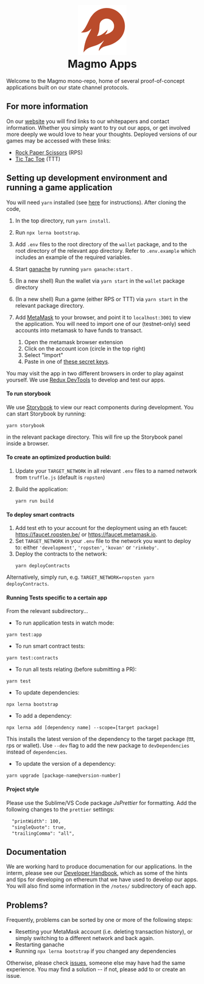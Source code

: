 <h1 align="center">
<div><img src="./orange_fireball.svg"> </div>
Magmo Apps
</h1>
Welcome to the Magmo mono-repo, home of several proof-of-concept applications built on our state channel protocols.

## For more information
On our [website](https://magmo.com) you will find links to our whitepapers and contact information. Whether you simply want to try
out our apps, or get involved more deeply we would love to hear your thoughts. Deployed versions of our games may be accessed with these links:

* [Rock Paper Scissors](https://rps.magmo.com) (RPS)
* [Tic Tac Toe](https://ttt.magmo.com) (TTT)

## Setting up development environment and running a game application
You will need `yarn` installed (see [here](https://yarnpkg.com/lang/en/docs/install/) for instructions). After cloning the code, 
1. In the top directory, run `yarn install`.
2. Run `npx lerna bootstrap`.
3. Add `.env` files to the root directory of the `wallet` package, and to the root directory of the relevant app directory. Refer to `.env.example` which includes an example of the required variables.

4. Start [ganache](https://truffleframework.com/ganache) by running `yarn ganache:start` .
5. (In a new shell) Run the wallet via `yarn start` in the `wallet` package directory
6. (In a new shell) Run a game (either RPS or TTT) via `yarn start` in the relevant package directory.
7. Add [MetaMask](https://metamask.io/) to your browser, and point it to `localhost:3001` to view the application. You will need to import one of our (testnet-only) seed accounts into metamask to have funds to transact.
    1. Open the metamask browser extension
    2. Click on the account icon (circle in the top right)
    3. Select "Import"
    4. Paste in one of [these secret keys](https://github.com/magmo/devtools/blob/master/utils/startGanache.js).

You may visit the app in two different browsers in order to play against yourself. We use [Redux DevTools](https://github.com/reduxjs/redux-devtools) to develop and test our apps.

#### To run storybook

We use [Storybook](https://storybook.js.org/) to view our react components during development. You can start Storybook by running:
```
yarn storybook
```
in the relevant package directory. This will fire up the Storybook panel inside a browser.


#### To create an optimized production build:

1. Update your `TARGET_NETWORK` in all relevant `.env` files to a named network from `truffle.js` (default is `ropsten`)
2. Build the application:

    ```
    yarn run build
    ```

#### To deploy smart contracts

1. Add test eth to your account for the deployment using an eth faucet: https://faucet.ropsten.be/ or https://faucet.metamask.io.
2. Set `TARGET_NETWORK` in your `.env` file to the network you want to deploy to: either `'development'`, `'ropsten'`, `'kovan'` or `'rinkeby'`.
3. Deploy the contracts to the network:
    ```
    yarn deployContracts
    ``` 
Alternatively, simply run, e.g. `TARGET_NETWORK=ropsten yarn deployContracts`.

#### Running Tests specific to a certain app
From the relevant subdirectory...
* To run application tests in watch mode:

```
yarn test:app
```

* To run smart contract tests:

```
yarn test:contracts
```

* To run all tests relating (before submitting a PR):

```
yarn test
```

* To update dependencies:

```
npx lerna bootstrap
```

* To add a dependency:

```
npx lerna add [dependency name] --scope=[target package]
```

 This installs the latest version of the dependency to the target package (ttt, rps or wallet). Use `--dev` flag to add the new package to `devDependencies` instead of `dependencies`.

* To update the version of a dependency:

```
yarn upgrade [package-name@version-number]
```

#### Project style

Please use the Sublime/VS Code package _JsPrettier_ for formatting. Add the following changes to the `prettier` settings:

```
  "printWidth": 100,
  "singleQuote": true,
  "trailingComma": "all",
```
## Documentation
We are working hard to produce documenation for our applications. In the interm, please see our [Developer Handbook](https://magmo.gitbook.io/developer-handbook/), which as some of the hints and tips
for developing on ethereum that we have used to develop our apps. You will also find some information in the `/notes/` subdirectory of each app. 

## Problems?
Frequently, problems can be sorted by one or more of the following steps:
- Resetting your MetaMask account (i.e. deleting transaction history), or simply switching to a different network and back again.
- Restarting ganache 
- Running `npx lerna bootstrap` if you changed any dependencies


Otherwise, please check [issues](https://github.com/magmo/rps/issues), someone else may have had the same experience. You may find a solution -- if not, please add to or create an issue.



